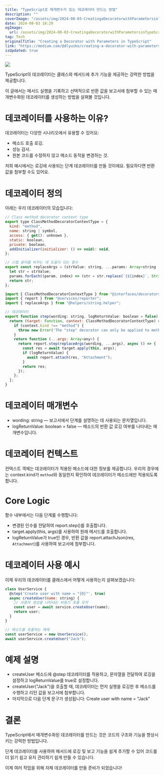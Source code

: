 ```yaml
---
title: "TypeScript로 매개변수가 있는 데코레이터 만드는 방법"
description: ""
coverImage: "/assets/img/2024-08-03-CreatingaDecoratorwithParametersinTypeScript_0.png"
date: 2024-08-03 18:29
ogImage:
  url: /assets/img/2024-08-03-CreatingaDecoratorwithParametersinTypeScript_0.png
tag: Tech
originalTitle: "Creating a Decorator with Parameters in TypeScript"
link: "https://medium.com/@dlyusko/creating-a-decorator-with-parameters-in-typescript-db78873242dd"
isUpdated: true
---
```


<img src="/assets/img/2024-08-03-CreatingaDecoratorwithParametersinTypeScript_0.png" />

TypeScript의 데코레이터는 클래스와 메서드에 추가 기능을 제공하는 강력한 방법을 제공합니다.

이 글에서는 메서드 실행을 기록하고 선택적으로 반환 값을 보고서에 첨부할 수 있는 매개변수화된 데코레이터를 생성하는 방법을 살펴볼 것입니다.

# 데코레이터를 사용하는 이유?

<div class="content-ad"></div>

데코레이터는 다양한 시나리오에서 유용할 수 있어요:

- 메소드 호출 로깅.
- 성능 감사.
- 원본 코드를 수정하지 않고 메소드 동작을 변경하는 것.

저희 예시에서는 로깅에 사용되는 단계 데코레이터를 만들 것이에요. 필요하다면 반환 값을 첨부할 수도 있어요.

# 데코레이터 정의

<div class="content-ad"></div>

아래는 우리 데코레이터의 모습입니다:

```js
// Class method decorator context type
export type ClassMethodDecoratorContextType = {
  kind: "method",
  name: string | symbol,
  access: { get(): unknown },
  static: boolean,
  private: boolean,
  addInitializer(initializer: () => void): void,
};
```

```js
// 스텝 용어를 바꾸는 데 도움이 되는 함수
export const replaceArgs = (strValue: string, ...params: Array<string | number>): string => {
  let str = strValue;
  params.forEach((param, index) => (str = str.replace(`{${index}`, String(param))));
  return str;
};
```

```js
import { ClassMethodDecoratorContextType } from "@interfaces/decorators/decorator";
import { report } from "@services/reporter";
import { replaceArgs } from "@helpers/string.helper";

// 데코레이터
export function step(wording: string, logReturnValue: boolean = false): any {
  return (target: Function, context: ClassMethodDecoratorContextType) => {
    if (context.kind !== "method") {
      throw new Error('The "step" decorator can only be applied to method');
    }
    return function (...args: Array<any>) {
      return report.step(replaceArgs(wording, ...args), async () => {
        const res = await target.apply(this, args);
        if (logReturnValue) {
          await report.attach(res, "Attachment");
        }
        return res;
      });
    };
  };
}
```

<div class="content-ad"></div>

# 데코레이터 매개변수

- wording: string — 보고서에서 단계를 설명하는 데 사용되는 문자열입니다.
- logReturnValue: boolean = false — 메소드의 반환 값 로깅 여부를 나타내는 매개변수입니다.

# 데코레이터 컨텍스트

컨텍스트 객체는 데코레이터가 적용된 메소드에 대한 정보를 제공합니다. 우리의 경우에는 context.kind가 `method`와 동일한지 확인하여 데코레이터가 메소드에만 적용되도록 합니다.

<div class="content-ad"></div>

# Core Logic

함수 내부에서는 다음 단계를 수행합니다:

- 변경된 인수를 전달하여 report.step()를 호출합니다.
- target.apply(this, args)를 사용하여 원래 메서드를 호출합니다.
- logReturnValue가 true인 경우, 반환 값을 report.attachJson(res, `Attachment`)를 사용하여 보고서에 첨부합니다.

# 데코레이터 사용 예시

<div class="content-ad"></div>

이제 우리의 데코레이터를 클래스에서 어떻게 사용하는지 살펴보겠습니다:

```js
class UserService {
  @step('Create user with name = "{0}"', true)
  async createUser(name: string) {
    // 사용자 생성을 나타내는 비동기 호출 모의
    const user = await service.createUser(name);
    return user;
  }
}

// 메소드를 호출하는 예제
const userService = new UserService();
await userService.createUser("Jack");
```

# 예제 설명

- createUser 메소드에 @step 데코레이터를 적용하고, 문자열을 전달하여 로깅을 설정하고 logReturnValue를 true로 설정합니다.
- createUser("Jack")을 호출할 때, 데코레이터는 먼저 실행을 로깅한 후 메소드를 수행하고 리턴 값을 보고서에 첨부합니다.
- 마지막으로 다음 단계 문구가 생성됩니다: Create user with name = "Jack"

<div class="content-ad"></div>

# 결론

TypeScript에서 매개변수화된 데코레이터를 만드는 것은 코드의 구조와 기능을 향상시키는 강력한 방법입니다.

단계 데코레이터를 사용하여 메서드에 로깅 및 보고 기능을 쉽게 추가할 수 있어 코드를 더 읽기 쉽고 유지 관리하기 쉽게 만들 수 있습니다.

이제 여러 작업을 위해 자체 데코레이터를 만들 준비가 되었습니다!
